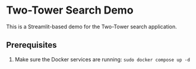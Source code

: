 # Two-Tower Search Demo
This is a Streamlit-based demo for the Two-Tower search application.
## Prerequisites
1. Make sure the Docker services are running: `sudo docker compose up -d`
